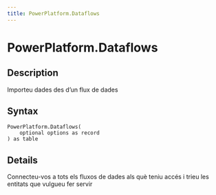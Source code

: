 ```yaml
---
title: PowerPlatform.Dataflows
---
```


# PowerPlatform.Dataflows


## Description

Importeu dades des d’un flux de dades


## Syntax

```powerquery
PowerPlatform.Dataflows(
    optional options as record
) as table
```


## Details

Connecteu-vos a tots els fluxos de dades als què teniu accés i trieu les entitats que vulgueu fer servir



